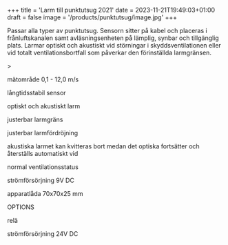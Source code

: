 +++
title = 'Larm till punktutsug 2021'
date = 2023-11-21T19:49:03+01:00
draft = false
image = '/products/punktutsug/image.jpg'
+++

Passar alla typer av punktutsug. Sensorn sitter på kabel och placeras i frånluftskanalen samt avläsningsenheten på lämplig, synbar och tillgänglig plats.
Larmar optiskt och akustiskt vid störningar i skyddsventilationen eller vid totalt ventilationsbortfall som påverkar den förinställda larmgränsen.

<!--more-->>

mätområde 0,1 - 12,0 m/s

långtidsstabil sensor

optiskt och akustiskt larm

justerbar larmgräns

justerbar larmfördröjning

akustiska larmet kan kvitteras bort medan det optiska fortsätter och återställs automatiskt vid

normal ventilationsstatus

strömförsörjning 9V DC

apparatlåda 70x70x25 mm


OPTIONS

relä

strömförsörjning 24V DC
